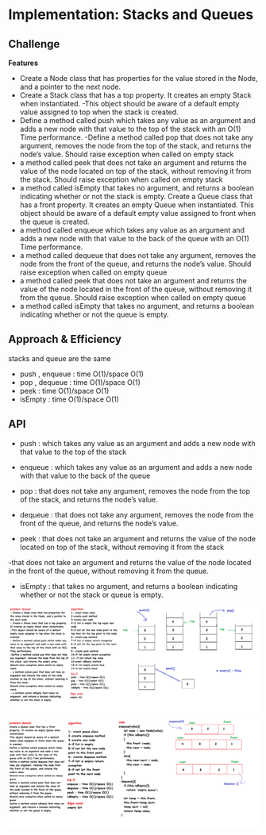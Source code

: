 # Implementation: Stacks and Queues

## Challenge
**Features**

- Create a Node class that has properties for the value stored in the Node, and a pointer to the next node.
- Create a Stack class that has a top property. It creates an empty Stack when instantiated.
-This object should be aware of a default empty value assigned to top when the stack is created.
- Define a method called push which takes any value as an argument and adds a new node with that value to the top of the stack with an O(1) Time performance.
-Define a method called pop that does not take any argument, removes the node from the top of the stack, and returns the node’s value.
Should raise exception when called on empty stack
- a method called peek that does not take an argument and returns the value of the node located on top of the stack, without removing it from the stack.
Should raise exception when called on empty stack
- a method called isEmpty that takes no argument, and returns a boolean indicating whether or not the stack is empty.
Create a Queue class that has a front property. It creates an empty Queue when instantiated.
This object should be aware of a default empty value assigned to front when the queue is created.
- a method called enqueue which takes any value as an argument and adds a new node with that value to the back of the queue with an O(1) Time performance.
- a method called dequeue that does not take any argument, removes the node from the front of the queue, and returns the node’s value.
Should raise exception when called on empty queue
- a method called peek that does not take an argument and returns the value of the node located in the front of the queue, without removing it from the queue.
Should raise exception when called on empty queue
- a method called isEmpty that takes no argument, and returns a boolean indicating whether or not the queue is empty.

## Approach & Efficiency

stacks and queue are the same 

- push , enqueue : time O(1)/space O(1)
- pop , dequeue : time O(1)/space O(1)
- peek : time O(1)/space O(1)
- isEmpty : time O(1)/space O(1) 


## API

- push :  which takes any value as an argument and adds a new node with that value to the top of the stack
- enqueue : which takes any value as an argument and adds a new node with that value to the back of the queue

- pop : that does not take any argument, removes the node from the top of the stack, and returns the node’s value.
- dequeue :  that does not take any argument, removes the node from the front of the queue, and returns the node’s value.

- peek : that does not take an argument and returns the value of the node located on top of the stack, without removing it from the stack 

-that does not take an argument and returns the value of the node located in the front of the queue, without removing it from the queue.

- isEmpty : that takes no argument, and returns a boolean indicating whether or not the stack or queue is empty.

![stack](../../images/stack.png)
![queue](../../images/queue.png)
